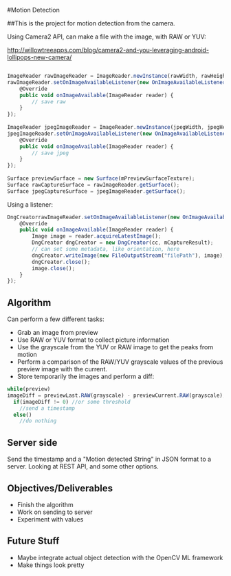 #Motion Detection

##This is the project for motion detection from the camera. 

Using Camera2 API, can make a file with the image, with RAW or YUV:

http://willowtreeapps.com/blog/camera2-and-you-leveraging-android-lollipops-new-camera/

```javascript

ImageReader rawImageReader = ImageReader.newInstance(rawWidth, rawHeight, ImageFormat.RAW_SENSOR, 1);
rawImageReader.setOnImageAvailableListener(new OnImageAvailableListener() {
    @Override
    public void onImageAvailable(ImageReader reader) {
        // save raw
    }
});
 
ImageReader jpegImageReader = ImageReader.newInstance(jpegWidth, jpegHeight, ImageFormat.JPEG, 1);
jpegImageReader.setOnImageAvailableListener(new OnImageAvailableListener() {
    @Override
    public void onImageAvailable(ImageReader reader) {
        // save jpeg
    }
});
 
Surface previewSurface = new Surface(mPreviewSurfaceTexture);
Surface rawCaptureSurface = rawImageReader.getSurface();
Surface jpegCaptureSurface = jpegImageReader.getSurface();
```
Using a listener:

```javascript
DngCreatorrawImageReader.setOnImageAvailableListener(new OnImageAvailableListener() {
    @Override
    public void onImageAvailable(ImageReader reader) {
        Image image = reader.acquireLatestImage();
        DngCreator dngCreator = new DngCreator(cc, mCaptureResult);
        // can set some metadata, like orientation, here
        dngCreator.writeImage(new FileOutputStream("filePath"), image);
        dngCreator.close();
        image.close();
    }
});
```
## Algorithm

Can perform a few different tasks:

- Grab an image from preview
- Use RAW or YUV format to collect picture information
- Use the grayscale from the YUV or RAW image to get the peaks from motion
- Perform a comparison of the RAW/YUV grayscale values of the previous preview image with the current.
- Store temporarily the images and perform a diff:

```javascript
while(preview)
imageDiff = previewLast.RAW(grayscale) - previewCurrent.RAW(grayscale);
  if(imageDiff != 0) //or some threshold
    //send a timestamp
  else()
    //do nothing
```  
  
## Server side

Send the timestamp and a "Motion detected String" in JSON format to a server.
Looking at REST API, and some other options.

## Objectives/Deliverables

* Finish the algorithm
* Work on sending to server
* Experiment with values

## Future Stuff

* Maybe integrate actual object detection with the OpenCV ML framework
* Make things look pretty


  

